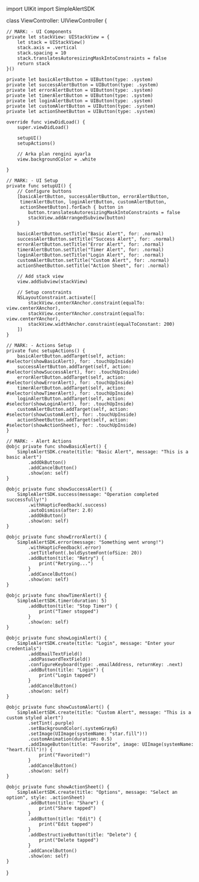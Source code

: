 import UIKit
import SimpleAlertSDK


class ViewController: UIViewController {
    
    // MARK: - UI Components
    private let stackView: UIStackView = {
        let stack = UIStackView()
        stack.axis = .vertical
        stack.spacing = 10
        stack.translatesAutoresizingMaskIntoConstraints = false
        return stack
    }()
    
    private let basicAlertButton = UIButton(type: .system)
    private let successAlertButton = UIButton(type: .system)
    private let errorAlertButton = UIButton(type: .system)
    private let timerAlertButton = UIButton(type: .system)
    private let loginAlertButton = UIButton(type: .system)
    private let customAlertButton = UIButton(type: .system)
    private let actionSheetButton = UIButton(type: .system)

    override func viewDidLoad() {
        super.viewDidLoad()
        
        setupUI()
        setupActions()
        
        // Arka plan rengini ayarla
        view.backgroundColor = .white
        
    }
    
    // MARK: - UI Setup
    private func setupUI() {
        // Configure buttons
        [basicAlertButton, successAlertButton, errorAlertButton,
         timerAlertButton, loginAlertButton, customAlertButton,
         actionSheetButton].forEach { button in
            button.translatesAutoresizingMaskIntoConstraints = false
            stackView.addArrangedSubview(button)
        }
        
        basicAlertButton.setTitle("Basic Alert", for: .normal)
        successAlertButton.setTitle("Success Alert", for: .normal)
        errorAlertButton.setTitle("Error Alert", for: .normal)
        timerAlertButton.setTitle("Timer Alert", for: .normal)
        loginAlertButton.setTitle("Login Alert", for: .normal)
        customAlertButton.setTitle("Custom Alert", for: .normal)
        actionSheetButton.setTitle("Action Sheet", for: .normal)
        
        // Add stack view
        view.addSubview(stackView)
        
        // Setup constraints
        NSLayoutConstraint.activate([
            stackView.centerXAnchor.constraint(equalTo: view.centerXAnchor),
            stackView.centerYAnchor.constraint(equalTo: view.centerYAnchor),
            stackView.widthAnchor.constraint(equalToConstant: 200)
        ])
    }
    
    // MARK: - Actions Setup
    private func setupActions() {
        basicAlertButton.addTarget(self, action: #selector(showBasicAlert), for: .touchUpInside)
        successAlertButton.addTarget(self, action: #selector(showSuccessAlert), for: .touchUpInside)
        errorAlertButton.addTarget(self, action: #selector(showErrorAlert), for: .touchUpInside)
        timerAlertButton.addTarget(self, action: #selector(showTimerAlert), for: .touchUpInside)
        loginAlertButton.addTarget(self, action: #selector(showLoginAlert), for: .touchUpInside)
        customAlertButton.addTarget(self, action: #selector(showCustomAlert), for: .touchUpInside)
        actionSheetButton.addTarget(self, action: #selector(showActionSheet), for: .touchUpInside)
    }
    
    // MARK: - Alert Actions
    @objc private func showBasicAlert() {
        SimpleAlertSDK.create(title: "Basic Alert", message: "This is a basic alert")
            .addOkButton()
            .addCancelButton()
            .show(on: self)
    }
    
    @objc private func showSuccessAlert() {
        SimpleAlertSDK.success(message: "Operation completed successfully!")
            .withHapticFeedback(.success)
            .autoDismiss(after: 2.0)
            .addOkButton()
            .show(on: self)
    }
    
    @objc private func showErrorAlert() {
        SimpleAlertSDK.error(message: "Something went wrong!")
            .withHapticFeedback(.error)
            .setTitleFont(.boldSystemFont(ofSize: 20))
            .addButton(title: "Retry") {
                print("Retrying...")
            }
            .addCancelButton()
            .show(on: self)
    }
    
    @objc private func showTimerAlert() {
        SimpleAlertSDK.timer(duration: 5)
            .addButton(title: "Stop Timer") {
                print("Timer stopped")
            }
            .show(on: self)
    }
    
    @objc private func showLoginAlert() {
        SimpleAlertSDK.create(title: "Login", message: "Enter your credentials")
            .addEmailTextField()
            .addPasswordTextField()
            .configureKeyboard(type: .emailAddress, returnKey: .next)
            .addButton(title: "Login") {
                print("Login tapped")
            }
            .addCancelButton()
            .show(on: self)
    }
    
    @objc private func showCustomAlert() {
        SimpleAlertSDK.create(title: "Custom Alert", message: "This is a custom styled alert")
            .setTint(.purple)
            .setBackgroundColor(.systemGray6)
            .setImage(UIImage(systemName: "star.fill")!)
            .customAnimation(duration: 0.5)
            .addImageButton(title: "Favorite", image: UIImage(systemName: "heart.fill")!) {
                print("Favorited!")
            }
            .addCancelButton()
            .show(on: self)
    }
    
    @objc private func showActionSheet() {
        SimpleAlertSDK.create(title: "Options", message: "Select an option", style: .actionSheet)
            .addButton(title: "Share") {
                print("Share tapped")
            }
            .addButton(title: "Edit") {
                print("Edit tapped")
            }
            .addDestructiveButton(title: "Delete") {
                print("Delete tapped")
            }
            .addCancelButton()
            .show(on: self)
    }
}


